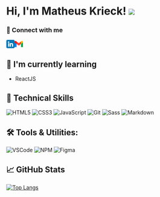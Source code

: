 # Hi, I'm Matheus Krieck! <img src="https://media.giphy.com/media/hvRJCLFzcasrR4ia7z/giphy.gif" width="25px">

### 🤝 Connect with me
[<img align="left" alt="matheuskrieck | LinkedIn" width="22px" src="./linkedin.png" />][linkedin]
[<img align="center" alt="tassia.accioly | Gmail" width="22px" src="./gmail.png" />][gmail]

## 🌱 I'm currently learning
- ReactJS

## 💼 Technical Skills
![HTML5](https://img.shields.io/badge/-HTML%205-E34F26?logo=html5&logoColor=white&style=flat)
![CSS3](https://img.shields.io/badge/-CSS%203-1572B6?logo=css3&logoColor=white&style=flat)
![JavaScript](https://img.shields.io/badge/-JavaScript-F7DF1E?logo=javascript&logoColor=white&style=flat)
![Git](https://img.shields.io/badge/-Git-F05032?logo=git&logoColor=white&style=flat)
![Sass](https://img.shields.io/badge/-Sass-CC6699?logo=sass&logoColor=white&style=flat)
![Markdown](https://img.shields.io/badge/-Markdown-000000?logo=markdown&logoColor=white&style=flat)

## 🛠️ Tools & Utilities:
![VSCode](https://img.shields.io/badge/-Visual%20Studio%20Code-007ACC?logo=visual%20studio%20code&logoColor=white&style=flat)
![NPM](https://img.shields.io/badge/-NPM-CB3837?logo=npm&logoColor=white&style=flat)
![Figma](https://img.shields.io/badge/-Figma-F24E1E?logo=figma&logoColor=white&style=flat)

## 📈 GitHub Stats
[![Top Langs](https://github-readme-stats.vercel.app/api/top-langs/?username=matheuskrieck&layout=compact&theme=vision-friendly-dark)](https://github.com/anuraghazra/github-readme-stats)

[linkedin]: https://www.linkedin.com/in/matheuskrieck/
[gmail]: mailto:matheus.krieck@gmail.com

